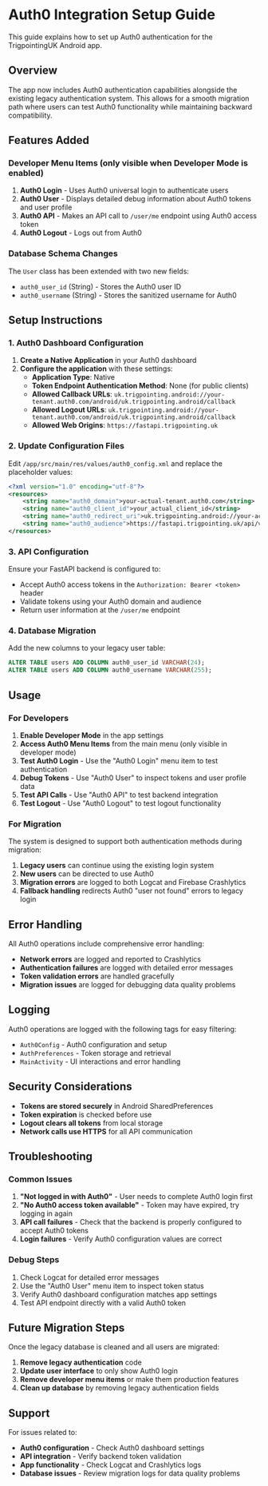 # Auth0 Integration Setup Guide

This guide explains how to set up Auth0 authentication for the TrigpointingUK Android app.

## Overview

The app now includes Auth0 authentication capabilities alongside the existing legacy authentication system. This allows for a smooth migration path where users can test Auth0 functionality while maintaining backward compatibility.

## Features Added

### Developer Menu Items (only visible when Developer Mode is enabled)

1. **Auth0 Login** - Uses Auth0 universal login to authenticate users
2. **Auth0 User** - Displays detailed debug information about Auth0 tokens and user profile
3. **Auth0 API** - Makes an API call to `/user/me` endpoint using Auth0 access token
4. **Auth0 Logout** - Logs out from Auth0

### Database Schema Changes

The `User` class has been extended with two new fields:
- `auth0_user_id` (String) - Stores the Auth0 user ID
- `auth0_username` (String) - Stores the sanitized username for Auth0

## Setup Instructions

### 1. Auth0 Dashboard Configuration

1. **Create a Native Application** in your Auth0 dashboard
2. **Configure the application** with these settings:
   - **Application Type**: Native
   - **Token Endpoint Authentication Method**: None (for public clients)
   - **Allowed Callback URLs**: `uk.trigpointing.android://your-tenant.auth0.com/android/uk.trigpointing.android/callback`
   - **Allowed Logout URLs**: `uk.trigpointing.android://your-tenant.auth0.com/android/uk.trigpointing.android/callback`
   - **Allowed Web Origins**: `https://fastapi.trigpointing.uk`

### 2. Update Configuration Files

Edit `/app/src/main/res/values/auth0_config.xml` and replace the placeholder values:

```xml
<?xml version="1.0" encoding="utf-8"?>
<resources>
    <string name="auth0_domain">your-actual-tenant.auth0.com</string>
    <string name="auth0_client_id">your_actual_client_id</string>
    <string name="auth0_redirect_uri">uk.trigpointing.android://your-actual-tenant.auth0.com/android/uk.trigpointing.android/callback</string>
    <string name="auth0_audience">https://fastapi.trigpointing.uk/api/v1</string>
</resources>
```

### 3. API Configuration

Ensure your FastAPI backend is configured to:
- Accept Auth0 access tokens in the `Authorization: Bearer <token>` header
- Validate tokens using your Auth0 domain and audience
- Return user information at the `/user/me` endpoint

### 4. Database Migration

Add the new columns to your legacy user table:

```sql
ALTER TABLE users ADD COLUMN auth0_user_id VARCHAR(24);
ALTER TABLE users ADD COLUMN auth0_username VARCHAR(255);
```

## Usage

### For Developers

1. **Enable Developer Mode** in the app settings
2. **Access Auth0 Menu Items** from the main menu (only visible in developer mode)
3. **Test Auth0 Login** - Use the "Auth0 Login" menu item to test authentication
4. **Debug Tokens** - Use "Auth0 User" to inspect tokens and user profile data
5. **Test API Calls** - Use "Auth0 API" to test backend integration
6. **Test Logout** - Use "Auth0 Logout" to test logout functionality

### For Migration

The system is designed to support both authentication methods during migration:

1. **Legacy users** can continue using the existing login system
2. **New users** can be directed to use Auth0
3. **Migration errors** are logged to both Logcat and Firebase Crashlytics
4. **Fallback handling** redirects Auth0 "user not found" errors to legacy login

## Error Handling

All Auth0 operations include comprehensive error handling:

- **Network errors** are logged and reported to Crashlytics
- **Authentication failures** are logged with detailed error messages
- **Token validation errors** are handled gracefully
- **Migration issues** are logged for debugging data quality problems

## Logging

Auth0 operations are logged with the following tags for easy filtering:
- `Auth0Config` - Auth0 configuration and setup
- `AuthPreferences` - Token storage and retrieval
- `MainActivity` - UI interactions and error handling

## Security Considerations

- **Tokens are stored securely** in Android SharedPreferences
- **Token expiration** is checked before use
- **Logout clears all tokens** from local storage
- **Network calls use HTTPS** for all API communication

## Troubleshooting

### Common Issues

1. **"Not logged in with Auth0"** - User needs to complete Auth0 login first
2. **"No Auth0 access token available"** - Token may have expired, try logging in again
3. **API call failures** - Check that the backend is properly configured to accept Auth0 tokens
4. **Login failures** - Verify Auth0 configuration values are correct

### Debug Steps

1. Check Logcat for detailed error messages
2. Use the "Auth0 User" menu item to inspect token status
3. Verify Auth0 dashboard configuration matches app settings
4. Test API endpoint directly with a valid Auth0 token

## Future Migration Steps

Once the legacy database is cleaned and all users are migrated:

1. **Remove legacy authentication** code
2. **Update user interface** to only show Auth0 login
3. **Remove developer menu items** or make them production features
4. **Clean up database** by removing legacy authentication fields

## Support

For issues related to:
- **Auth0 configuration** - Check Auth0 dashboard settings
- **API integration** - Verify backend token validation
- **App functionality** - Check Logcat and Crashlytics logs
- **Database issues** - Review migration logs for data quality problems

